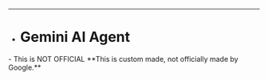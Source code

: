 --------------------- 
* # Gemini AI Agent
</h2> - This is NOT OFFICIAL </h2>
 **This is custom made, not officially made by Google.**
